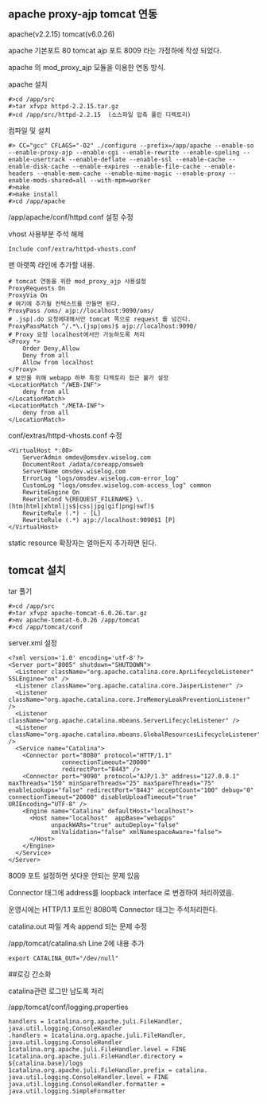 ## apache proxy-ajp tomcat 연동 

apache(v2.2.15) tomcat(v6.0.26) 

apache 기본포트 80 tomcat ajp 포트 8009 라는 가정하에 작성 되었다. 

apache 의 mod_proxy_ajp 모듈을 이용한 연동 방식. 

apache 설치

	#>cd /app/src
	#>tar xfvpz httpd-2.2.15.tar.gz 
	#>cd /app/src/httpd-2.2.15  (소스파일 압축 풀린 디렉토리) 

컴파일 및 설치 


	#> CC="gcc" CFLAGS="-O2" ./configure --prefix=/app/apache --enable-so --enable-proxy-ajp --enable-cgi --enable-rewrite --enable-speling --enable-usertrack --enable-deflate --enable-ssl --enable-cache --enable-disk-cache --enable-expires --enable-file-cache --enable-headers --enable-mem-cache --enable-mime-magic --enable-proxy --enable-mods-shared=all --with-mpm=worker
	#>make 
	#>make install 
	#>cd /app/apache 


/app/apache/conf/httpd.conf 설정 수정 

vhost 사용부분 주석 해제 

	Include conf/extra/httpd-vhosts.conf


맨 아랫쪽 라인에 추가할 내용. 

	# tomcat 연동을 위한 mod_proxy_ajp 사용설정  
	ProxyRequests On  
	ProxyVia On
	# 여기에 추가될 컨텍스트를 만들면 된다. 
	ProxyPass /oms/ ajp://localhost:9090/oms/
	# .jsp|.do 요청에대해서만 tomcat 쪽으로 request 를 넘긴다. 
	ProxyPassMatch ^/.*\.(jsp|oms)$ ajp://localhost:9090/
	# Proxy 요청 localhost에서만 가능하도록 처리  
	<Proxy *>
	    Order Deny,Allow
	    Deny from all 
	    Allow from localhost
	</Proxy>
	# 보안을 위해 webapp 하부 특정 디렉토리 접근 불가 설정
	<LocationMatch "/WEB-INF">
	    deny from all
	</LocationMatch>
	<LocationMatch "/META-INF">
	    deny from all
	</LocationMatch>


conf/extras/httpd-vhosts.conf 수정 


	<VirtualHost *:80>
	    ServerAdmin omdev@omsdev.wiselog.com
	    DocumentRoot /adata/coreapp/omsweb
	    ServerName omsdev.wiselog.com
	    ErrorLog "logs/omsdev.wiselog.com-error_log"
	    CustomLog "logs/omsdev.wiselog.com-access_log" common
	    RewriteEngine On
	    RewriteCond %{REQUEST_FILENAME} \.(htm|html|xhtml|js$|css|jpg|gif|png|swf)$
	    RewriteRule (.*) - [L] 
	    RewriteRule (.*) ajp://localhost:9090$1 [P] 
	</VirtualHost>

static resource 확장자는 얼마든지 추가하면 된다. 


## tomcat 설치 
tar 풀기 


	#>cd /app/src 
	#>tar xfvpz apache-tomcat-6.0.26.tar.gz 
	#>mv apache-tomcat-6.0.26 /app/tomcat 
	#>cd /app/tomcat/conf

server.xml 설정 

	<?xml version='1.0' encoding='utf-8'?>
	<Server port="8005" shutdown="SHUTDOWN">
	  <Listener className="org.apache.catalina.core.AprLifecycleListener" SSLEngine="on" />
	  <Listener className="org.apache.catalina.core.JasperListener" />
	  <Listener className="org.apache.catalina.core.JreMemoryLeakPreventionListener" />
	  <Listener className="org.apache.catalina.mbeans.ServerLifecycleListener" />
	  <Listener className="org.apache.catalina.mbeans.GlobalResourcesLifecycleListener" />
	  <Service name="Catalina">
	    <Connector port="8080" protocol="HTTP/1.1" 
	               connectionTimeout="20000" 
	               redirectPort="8443" />
	    <Connector port="9090" protocol="AJP/1.3" address="127.0.0.1" maxThreads="150" minSpareThreads="25" maxSpareThreads="75" enableLookups="false" redirectPort="8443" acceptCount="100" debug="0" connectionTimeout="20000" disableUploadTimeout="true" URIEncoding="UTF-8" />    
	    <Engine name="Catalina" defaultHost="localhost">
	      <Host name="localhost"  appBase="webapps"
	            unpackWARs="true" autoDeploy="false"
	            xmlValidation="false" xmlNamespaceAware="false">
	      </Host>
	    </Engine>
	  </Service>
	</Server>

8009 포트 설정하면 셧다운 안되는 문제 있음 

Connector 태그에 address를 loopback interface 로 변경하여 처리하였음. 

운영시에는 HTTP/1.1 포트인 8080쪽 Connector 태그는 주석처리한다. 

catalina.out 파일 계속 append 되는 문제 수정 

/app/tomcat/catalina.sh Line 2에 내용 추가 


	export CATALINA_OUT="/dev/null" 


##로깅 간소화 

catalina관련 로그만 남도록 처리

/app/tomcat/conf/logging.properties 


	handlers = 1catalina.org.apache.juli.FileHandler, java.util.logging.ConsoleHandler
	.handlers = 1catalina.org.apache.juli.FileHandler, java.util.logging.ConsoleHandler
	1catalina.org.apache.juli.FileHandler.level = FINE
	1catalina.org.apache.juli.FileHandler.directory = ${catalina.base}/logs
	1catalina.org.apache.juli.FileHandler.prefix = catalina.
	java.util.logging.ConsoleHandler.level = FINE
	java.util.logging.ConsoleHandler.formatter = java.util.logging.SimpleFormatter
